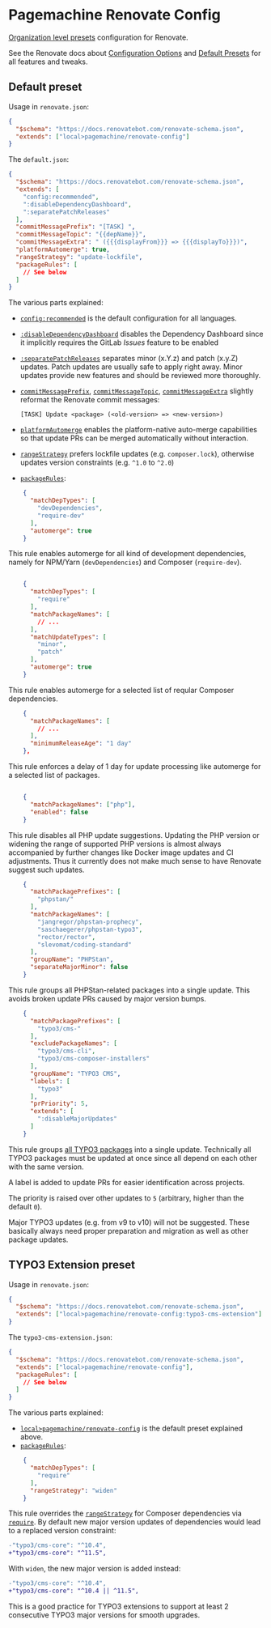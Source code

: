 # Pagemachine Renovate Config

[Organization level presets](https://docs.renovatebot.com/config-presets/#organization-level-presets) configuration for Renovate.

See the Renovate docs about [Configuration Options](https://docs.renovatebot.com/configuration-options/) and [Default Presets](https://docs.renovatebot.com/presets-default/) for all features and tweaks.

## Default preset

Usage in `renovate.json`:

```json
{
  "$schema": "https://docs.renovatebot.com/renovate-schema.json",
  "extends": ["local>pagemachine/renovate-config"]
}
```

The `default.json`:

```json
{
  "$schema": "https://docs.renovatebot.com/renovate-schema.json",
  "extends": [
    "config:recommended",
    ":disableDependencyDashboard",
    ":separatePatchReleases"
  ],
  "commitMessagePrefix": "[TASK] ",
  "commitMessageTopic": "{{depName}}",
  "commitMessageExtra": " ({{{displayFrom}}} => {{{displayTo}}})",
  "platformAutomerge": true,
  "rangeStrategy": "update-lockfile",
  "packageRules": [
    // See below
  ]
}
```

The various parts explained:

- [`config:recommended`](https://docs.renovatebot.com/presets-config/#configrecommended) is the default configuration for all languages.
- [`:disableDependencyDashboard`](https://docs.renovatebot.com/presets-default/#disabledependencydashboard) disables the Dependency Dashboard since it implicitly requires the GitLab _Issues_ feature to be enabled
- [`:separatePatchReleases`](https://docs.renovatebot.com/presets-default/#separatepatchreleases) separates minor (x.Y.z) and patch (x.y.Z) updates. Patch updates are usually safe to apply right away. Minor updates provide new features and should be reviewed more thoroughly.
- [`commitMessagePrefix`](https://docs.renovatebot.com/configuration-options/#commitmessageprefix), [`commitMessageTopic`](https://docs.renovatebot.com/configuration-options/#commitmessagetopic), [`commitMessageExtra`](https://docs.renovatebot.com/configuration-options/#commitmessageextra) slightly reformat the Renovate commit messages:

      [TASK] Update <package> (<old-version> => <new-version>)

- [`platformAutomerge`](https://docs.renovatebot.com/configuration-options/#platformautomerge) enables the platform-native auto-merge capabilities so that update PRs can be merged automatically without interaction.
- [`rangeStrategy`](https://docs.renovatebot.com/configuration-options/#rangestrategy) prefers lockfile updates (e.g. `composer.lock`), otherwise updates version constraints (e.g. `^1.0` to `^2.0`)
- [`packageRules`](https://docs.renovatebot.com/configuration-options/#packagerules):

```json
    {
      "matchDepTypes": [
        "devDependencies",
        "require-dev"
      ],
      "automerge": true
    }
```

This rule enables automerge for all kind of development dependencies, namely for NPM/Yarn (`devDependencies`) and Composer (`require-dev`).

```json

    {
      "matchDepTypes": [
        "require"
      ],
      "matchPackageNames": [
        // ...
      ],
      "matchUpdateTypes": [
        "minor",
        "patch"
      ],
      "automerge": true
    }
```

This rule enables automerge for a selected list of reqular Composer dependencies.

```json
    {
      "matchPackageNames": [
        // ...
      ],
      "minimumReleaseAge": "1 day"
    },
```

This rule enforces a delay of 1 day for update processing like automerge for a selected list of packages.

```json

    {
      "matchPackageNames": ["php"],
      "enabled": false
    }
```

This rule disables all PHP update suggestions. Updating the PHP version or widening the range of supported PHP versions is almost always accompanied by further changes like Docker image updates and CI adjustments. Thus it currently does not make much sense to have Renovate suggest such updates.

```json
    {
      "matchPackagePrefixes": [
        "phpstan/"
      ],
      "matchPackageNames": [
        "jangregor/phpstan-prophecy",
        "saschaegerer/phpstan-typo3",
        "rector/rector",
        "slevomat/coding-standard"
      ],
      "groupName": "PHPStan",
      "separateMajorMinor": false
    }
```

This rule groups all PHPStan-related packages into a single update. This avoids broken update PRs caused by major version bumps.

```json
    {
      "matchPackagePrefixes": [
        "typo3/cms-"
      ],
      "excludePackageNames": [
        "typo3/cms-cli",
        "typo3/cms-composer-installers"
      ],
      "groupName": "TYPO3 CMS",
      "labels": [
        "typo3"
      ],
      "prPriority": 5,
      "extends": [
        ":disableMajorUpdates"
      ]
    }
```

This rule groups [all TYPO3 packages](https://github.com/orgs/TYPO3-CMS/repositories) into a single update. Technically all TYPO3 packages must be updated at once since all depend on each other with the same version.

A label is added to update PRs for easier identification across projects.

The priority is raised over other updates to `5` (arbitrary, higher than the default `0`).

Major TYPO3 updates (e.g. from v9 to v10) will not be suggested. These basically always need proper preparation and migration as well as other package updates.

## TYPO3 Extension preset

Usage in `renovate.json`:

```json
{
  "$schema": "https://docs.renovatebot.com/renovate-schema.json",
  "extends": ["local>pagemachine/renovate-config:typo3-cms-extension"]
}
```

The `typo3-cms-extension.json`:

```json
{
  "$schema": "https://docs.renovatebot.com/renovate-schema.json",
  "extends": ["local>pagemachine/renovate-config"],
  "packageRules": [
    // See below
  ]
}
```

The various parts explained:

- [`local>pagemachine/renovate-config`](#default-preset) is the default preset explained above.
- [`packageRules`](https://docs.renovatebot.com/configuration-options/#packagerules):

```json
    {
      "matchDepTypes": [
        "require"
      ],
      "rangeStrategy": "widen"
    }
```

This rule overrides the [`rangeStrategy`](https://docs.renovatebot.com/configuration-options/#rangestrategy) for Composer dependencies via [`require`](https://getcomposer.org/doc/04-schema.md#require). By default new major version updates of dependencies would lead to a replaced version constraint:

```diff
-"typo3/cms-core": "^10.4",
+"typo3/cms-core": "^11.5",
```

With `widen`, the new major version is added instead:


```diff
-"typo3/cms-core": "^10.4",
+"typo3/cms-core": "^10.4 || ^11.5",
```

This is a good practice for TYPO3 extensions to support at least 2 consecutive TYPO3 major versions for smooth upgrades.
